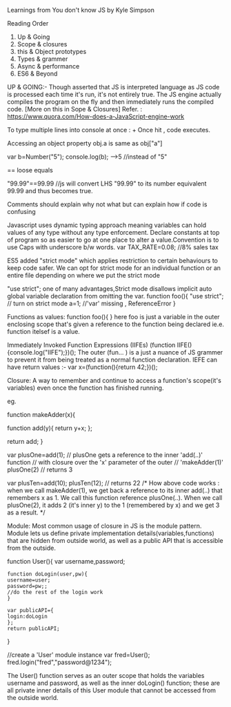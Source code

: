 Learnings from You don't know JS by Kyle Simpson

Reading Order
1) Up & Going
2) Scope & closures
3) this & Object prototypes
4) Types & grammer
5) Async & performance
6) ES6 & Beyond

UP & GOING:-
Though asserted that JS is interpreted language as JS code is processed each time it's run, it's not entirely true.
The JS engine actually compiles the program on the fly and then immediately runs the compiled code.
[More on this in Sope & Closures]
Refer. : https://www.quora.com/How-does-a-JavaScript-engine-work

To type multiple lines into console at once : <shift>+<enter>
Once hit <enter>, code executes.

Accessing an object property
obj.a is same as obj["a"]

var b=Number("5");
console.log(b);
-->5 //instead of "5"

==  loose equals

"99.99"==99.99 //js will convert LHS "99.99" to its number equivalent 99.99 and thus becomes true.

Comments should explain why not what but can explain how if code is confusing

Javascript uses dynamic typing approach meaning variables can hold values of any type without any type enforcement.
Declare constants at top of program so as easier to go at one place to alter a value.Convention is to use Caps with underscore b/w words.
var TAX_RATE=0.08; //8% sales tax

ES5 added "strict mode" which applies restriction to certain behaviours to keep code safer.
We can opt for strict mode for an individual function or an entire file depending on where we put the strict mode

"use strict";
one of many advantages,Strict mode disallows implicit auto global variable declaration from omitting the var.
function foo(){
"use strict"; // turn on strict mode
 a=1; //'var' missing , ReferenceError
}

Functions as values:
function foo(){
}
here foo is just a variable in the outer enclosing scope that's given a reference to the function being declared ie.e. function itelsef is a value.

Immediately Invoked Function Expressions (IIFEs)
(function IIFE(){console.log("IIFE");})();
The outer (fun... ) is a just a nuance of JS grammer to prevent it from being treated
as a normal function declaration.
IEFE can have return values :-
var x=(function(){return 42;})();

Closure:
A way to remember and continue to access a function's scope(it's variables) even once the function has finished running.

eg. 

function makeAdder(x){

function add(y){
   return y+x;
   };
   
   return add;
}

var plusOne=add(1); // plusOne gets a reference to the inner 'add(..)' function 
                    // with closure over the 'x' parameter of the outer
                    // 'makeAdder(1)'
plusOne(2) // returns 3

var plusTen=add(10);
plusTen(12); // returns 22
/* 
How above code works : 
when we call makeAdder(1), we get back a reference to its inner add(..) that remembers x as 1. We
call this function reference plusOne(..).
When we call plusOne(2), it adds 2 (it's inner y) to the 1 (remembered by x) and we get 3 as a result.
*/

Module: 
Most common usage of closure in JS is the module pattern.
Module lets us define private implementation details(variables,functions)
that are hidden from outside world, as well as a public API that is accessible from the outside.

function User(){
    var username,password;
 
    function doLogin(user,pw){
    username=user;
    password=pw;;
    //do the rest of the login work
    }
    
    var publicAPI={
    login:doLogin
    };
    return publicAPI;
}

//create a 'User' module instance
var fred=User();
fred.login("fred","password@1234");

The User() function serves as an outer scope that holds the variables username and password,
as well as the inner doLogin() function; these are all private inner details of this User module
that cannot be accessed from the outside world.















































